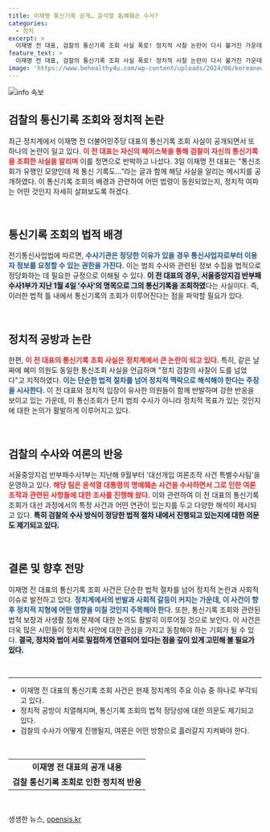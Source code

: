 ```yaml
---
title: 이재명 통신기록 공개… 윤석열 名예훼손 수사?
categories:
  - 정치
excerpt: >
  이재명 전 대표, 검찰의 통신기록 조회 사실 폭로! 정치적 사찰 논란이 다시 불거진 가운데, 추미애 의원도 연달아 증거를 공개하며 도가 지나쳤다 일갈. 이번 사건의 배경은 대선 개입 의혹과 깊은 관련이 있다. 클릭해서 자세히 알아보세요!
feature_text: >
  이재명 전 대표, 검찰의 통신기록 조회 사실 폭로! 정치적 사찰 논란이 다시 불거진 가운데, 추미애 의원도 연달아 증거를 공개하며 도가 지나쳤다 일갈. 이번 사건의 배경은 대선 개입 의혹과 깊은 관련이 있다. 클릭해서 자세히 알아보세요!
image: 'https://www.behealthy4u.com/wp-content/uploads/2024/06/koreanews.jpg'
---
```


<p><img src="https://www.behealthy4u.com/wp-content/uploads/2024/06/koreanews.jpg" alt="info 속보" /></p>

<h2 data-ke-size="size26">검찰의 통신기록 조회와 정치적 논란</h2>

<p data-ke-size="size16">최근 정치계에서 이재명 전 더불어민주당 대표의 통신기록 조회 사실이 공개되면서 또 하나의 논란이 일고 있다. <b><span style="color: #ee2323;">이 전 대표는 자신의 페이스북을 통해 검찰이 자신의 통신기록을 조회한 사실을 알리며</span></b> 이를 정면으로 반박하고 나섰다. 3일 이재명 전 대표는 "통신조회가 유행인 모양인데 제 통신 기록도…”라는 글과 함께 해당 사실을 알리는 메시지를 공개하였다. 이 통신기록 조회의 배경과 관련하여 어떤 법령이 동원되었는지, 정치적 여파는 어떤 것인지 자세히 살펴보도록 하겠다.</p>

<p data-ke-size="size16">&nbsp;</p>

<h2 data-ke-size="size26">통신기록 조회의 법적 배경</h2>

<p data-ke-size="size16">전기통신사업법에 따르면, <b><span style="color: #1a5490;">수사기관은 정당한 이유가 있을 경우 통신사업자로부터 이용자 정보를 요청할 수 있는 권한을 가진다.</span></b> 이는 범죄 수사와 관련된 정보 수집을 법적으로 정당화하는 데 필요한 규정으로 이해될 수 있다. <b><span style="background-color: #21538527;">이 전 대표의 경우, 서울중앙지검 반부패수사1부가 지난 1월 4일 '수사'의 명목으로 그의 통신기록을 조회하였</span></b>다는 사실이다. 즉, 이러한 법적 틀 내에서 통신기록의 조회가 이루어진다는 점을 파악할 필요가 있다. </p>

<p data-ke-size="size16">&nbsp;</p>

<h2 data-ke-size="size26">정치적 공방과 논란</h2>

<p data-ke-size="size16">한편, <b><span style="color: #ee2323;">이 전 대표의 통신기록 조회 사실은 정치계에서 큰 논란이 되고 있다.</span></b> 특히, 같은 날짜에 혜미 의원도 동일한 통신조회 사실을 언급하며 "정치 검찰의 사찰이 도를 넘었다"고 지적하였다. <b><span style="color: #1a5490;">이는 단순한 법적 절차를 넘어 정치적 맥락으로 해석해야 한다는 주장을 시사한다.</span></b> 이 전 대표와 정치적 입장이 유사한 의원들이 함께 반발하며 강한 반응을 보이고 있는 가운데, 이 통신조회가 단지 범죄 수사가 아니라 정치적 목표가 있는 것인지에 대한 논의가 활발하게 이루어지고 있다.</p>

<p data-ke-size="size16">&nbsp;</p>

<h2 data-ke-size="size26">검찰의 수사와 여론의 반응</h2>

<p data-ke-size="size16">서울중앙지검 반부패수사1부는 지난해 9월부터 '대선개입 여론조작 사건 특별수사팀'을 운영하고 있다. <b><span style="color: #ee2323;">해당 팀은 윤석열 대통령의 명예훼손 사건을 수사하면서 그로 인한 여론 조작과 관련된 사항들에 대한 조사를 진행해 왔다.</span></b> 이와 관련하여 이 전 대표의 통신기록 조회가 대선 과정에서의 특정 사건과 어떤 연관이 있는지를 두고 다양한 해석이 제시되고 있다. <b><span style="background-color: #21538527;">특히 검찰의 수사 방식이 정당한 법적 절차 내에서 진행되고 있는지에 대한 의문도 제기되고 있다.</span></b></p>

<p data-ke-size="size16">&nbsp;</p>

<h2 data-ke-size="size26">결론 및 향후 전망</h2>

<p data-ke-size="size16">이재명 전 대표의 통신기록 조회 사건은 단순한 법적 절차를 넘어 정치적 논란과 사회적 이슈로 발전하고 있다. <b><span style="color: #1a5490;">정치계에서의 반발과 사회적 갈등이 커지는 가운데, 이 사건이 향후 정치적 지형에 어떤 영향을 미칠 것인지 주목해야 한다.</span></b> 또한, 통신기록 조회와 관련된 법적 보장과 사생활 침해 문제에 대한 논의도 활발히 이루어질 것으로 보인다. 이 사건은 더욱 많은 시민들이 정치적 사안에 대한 관심을 가지고 동참해야 하는 기회가 될 수 있다. <b><span style="background-color: #21538527;">결국, 정치와 법이 서로 밀접하게 연결되어 있다는 점을 깊이 있게 고민해 볼 필요가 있다.</span></b></p>

<p data-ke-size="size16">&nbsp;</p>

<hr>

<ul>
    <li>이재명 전 대표의 통신기록 조회 사건은 현재 정치계의 주요 이슈 중 하나로 부각되고 있다.</li>
    <li>정치적 공방이 치열해지며, 통신기록 조회의 법적 정당성에 대한 의문도 제기되고 있다.</li>
    <li>검찰의 수사가 어떻게 진행될지, 여론은 어떤 방향으로 흘러갈지 지켜봐야 한다.</li>
</ul>

<p data-ke-size="size16">&nbsp;</p>

<table style="width: 100%;">
    <tbody>
        <tr>
            <td style="text-align: center; height: 17px;"><b>이재명 전 대표의 공개 내용</b></td>
        </tr>
        <tr>
            <td style="text-align: center; height: 17px;"><b>검찰 통신기록 조회로 인한 정치적 반응</b></td>
        </tr>
    </tbody>
</table> 

<p data-ke-size="size16">&nbsp;</p>
생생한 뉴스, <a href="https://opensis.kr" rel="dofollow">opensis.kr</a>


